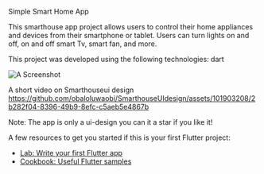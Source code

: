 Simple Smart Home App

This smarthouse app project allows users to control their home appliances and devices from their smartphone or tablet. Users can turn lights on and off, on and off smart Tv, smart fan, and more. 

This project was developed using the following technologies:
dart

![A Screenshot](https://github.com/obaloluwaobi/SmarthouseUIdesign/assets/101903208/0c3d1ac2-3d94-4616-b050-655dcb877c56)

A short video on Smarthouseui design
https://github.com/obaloluwaobi/SmarthouseUIdesign/assets/101903208/2b282f04-8396-49b9-8efc-c5aeb5e4867b



Note: The app is only a ui-design
you can it a star if you like it!


A few resources to get you started if this is your first Flutter project:

- [Lab: Write your first Flutter app](https://docs.flutter.dev/get-started/codelab)
- [Cookbook: Useful Flutter samples](https://docs.flutter.dev/cookbook)

